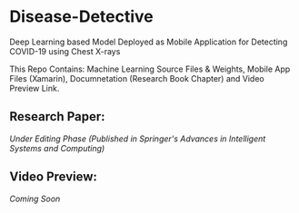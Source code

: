 # Disease-Detective
Deep Learning based Model Deployed as Mobile Application for Detecting COVID-19 using Chest X-rays

This Repo Contains: Machine Learning Source Files & Weights, Mobile App Files (Xamarin), Documnetation (Research Book Chapter) and Video Preview Link. 

## Research Paper: 
*Under Editing Phase*
*(Published in Springer's Advances in Intelligent Systems and Computing)*

## Video Preview:
 *Coming Soon*
